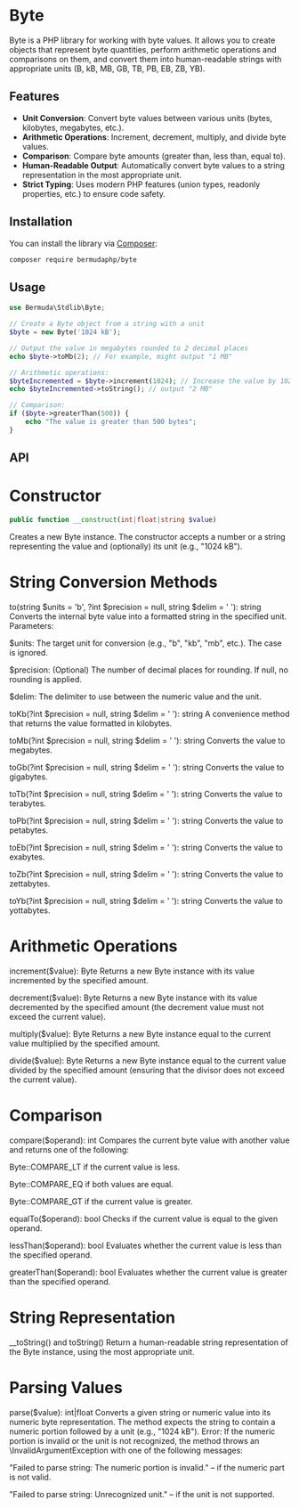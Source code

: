 # Byte

Byte is a PHP library for working with byte values. It allows you to create objects that represent byte quantities, perform arithmetic operations and comparisons on them, and convert them into human-readable strings with appropriate units (B, kB, MB, GB, TB, PB, EB, ZB, YB).

## Features

- **Unit Conversion**: Convert byte values between various units (bytes, kilobytes, megabytes, etc.).
- **Arithmetic Operations**: Increment, decrement, multiply, and divide byte values.
- **Comparison**: Compare byte amounts (greater than, less than, equal to).
- **Human-Readable Output**: Automatically convert byte values to a string representation in the most appropriate unit.
- **Strict Typing**: Uses modern PHP features (union types, readonly properties, etc.) to ensure code safety.

## Installation

You can install the library via [Composer](https://getcomposer.org/):

```bash
composer require bermudaphp/byte
```
## Usage

```php
use Bermuda\Stdlib\Byte;

// Create a Byte object from a string with a unit
$byte = new Byte('1024 kB');

// Output the value in megabytes rounded to 2 decimal places
echo $byte->toMb(2); // For example, might output "1 MB"

// Arithmetic operations:
$byteIncremented = $byte->increment(1024); // Increase the value by 1024 bytes
echo $byteIncremented->toString(); // output "2 MB"

// Comparison:
if ($byte->greaterThan(500)) {
    echo "The value is greater than 500 bytes";
}
```

## API

# Constructor

```php
public function __construct(int|float|string $value)
```
Creates a new Byte instance. The constructor accepts a number or a string representing the value and (optionally) its unit (e.g., "1024 kB").

# String Conversion Methods

to(string $units = 'b', ?int $precision = null, string $delim = ' '): string Converts the internal byte value into a formatted string in the specified unit. Parameters:

$units: The target unit for conversion (e.g., "b", "kb", "mb", etc.). The case is ignored.

$precision: (Optional) The number of decimal places for rounding. If null, no rounding is applied.

$delim: The delimiter to use between the numeric value and the unit.

toKb(?int $precision = null, string $delim = ' '): string A convenience method that returns the value formatted in kilobytes.

toMb(?int $precision = null, string $delim = ' '): string Converts the value to megabytes.

toGb(?int $precision = null, string $delim = ' '): string Converts the value to gigabytes.

toTb(?int $precision = null, string $delim = ' '): string Converts the value to terabytes.

toPb(?int $precision = null, string $delim = ' '): string Converts the value to petabytes.

toEb(?int $precision = null, string $delim = ' '): string Converts the value to exabytes.

toZb(?int $precision = null, string $delim = ' '): string Converts the value to zettabytes.

toYb(?int $precision = null, string $delim = ' '): string Converts the value to yottabytes.

# Arithmetic Operations

increment($value): Byte Returns a new Byte instance with its value incremented by the specified amount.

decrement($value): Byte Returns a new Byte instance with its value decremented by the specified amount (the decrement value must not exceed the current value).

multiply($value): Byte Returns a new Byte instance equal to the current value multiplied by the specified amount.

divide($value): Byte Returns a new Byte instance equal to the current value divided by the specified amount (ensuring that the divisor does not exceed the current value).

# Comparison

compare($operand): int Compares the current byte value with another value and returns one of the following:

Byte::COMPARE_LT if the current value is less.

Byte::COMPARE_EQ if both values are equal.

Byte::COMPARE_GT if the current value is greater.

equalTo($operand): bool Checks if the current value is equal to the given operand.

lessThan($operand): bool Evaluates whether the current value is less than the specified operand.

greaterThan($operand): bool Evaluates whether the current value is greater than the specified operand.

# String Representation

__toString() and toString() Return a human-readable string representation of the Byte instance, using the most appropriate unit.

# Parsing Values

parse($value): int|float Converts a given string or numeric value into its numeric byte representation. The method expects the string to contain a numeric portion followed by a unit (e.g., "1024 kB"). Error: If the numeric portion is invalid or the unit is not recognized, the method throws an \InvalidArgumentException with one of the following messages:

"Failed to parse string: The numeric portion is invalid." – if the numeric part is not valid.

"Failed to parse string: Unrecognized unit." – if the unit is not supported.

